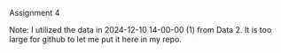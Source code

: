 Assignment 4

Note: I utilized the data in 2024-12-10 14-00-00 (1) from Data 2. It is too large for github to let me put it here in my repo.

